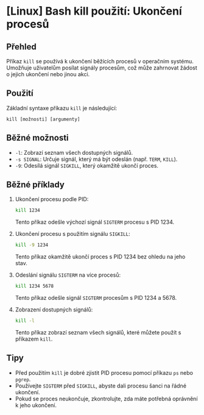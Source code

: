 # [Linux] Bash kill použití: Ukončení procesů

## Přehled
Příkaz `kill` se používá k ukončení běžících procesů v operačním systému. Umožňuje uživatelům posílat signály procesům, což může zahrnovat žádost o jejich ukončení nebo jinou akci.

## Použití
Základní syntaxe příkazu `kill` je následující:

```
kill [možnosti] [argumenty]
```

## Běžné možnosti
- `-l`: Zobrazí seznam všech dostupných signálů.
- `-s SIGNAL`: Určuje signál, který má být odeslán (např. `TERM`, `KILL`).
- `-9`: Odesílá signál `SIGKILL`, který okamžitě ukončí proces.

## Běžné příklady
1. Ukončení procesu podle PID:
   ```bash
   kill 1234
   ```
   Tento příkaz odešle výchozí signál `SIGTERM` procesu s PID 1234.

2. Ukončení procesu s použitím signálu `SIGKILL`:
   ```bash
   kill -9 1234
   ```
   Tento příkaz okamžitě ukončí proces s PID 1234 bez ohledu na jeho stav.

3. Odeslání signálu `SIGTERM` na více procesů:
   ```bash
   kill 1234 5678
   ```
   Tento příkaz odešle signál `SIGTERM` procesům s PID 1234 a 5678.

4. Zobrazení dostupných signálů:
   ```bash
   kill -l
   ```
   Tento příkaz zobrazí seznam všech signálů, které můžete použít s příkazem `kill`.

## Tipy
- Před použitím `kill` je dobré zjistit PID procesu pomocí příkazu `ps` nebo `pgrep`.
- Používejte `SIGTERM` před `SIGKILL`, abyste dali procesu šanci na řádné ukončení.
- Pokud se proces neukončuje, zkontrolujte, zda máte potřebná oprávnění k jeho ukončení.